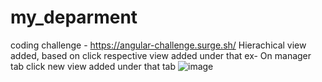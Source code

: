 # my_deparment
coding challenge - https://angular-challenge.surge.sh/
Hierachical view added, based on click respective view added under that ex- On manager tab click new view added under that tab
![image](https://user-images.githubusercontent.com/67156745/227732554-73dace15-7331-4682-9426-387eee9fc4e5.png)
